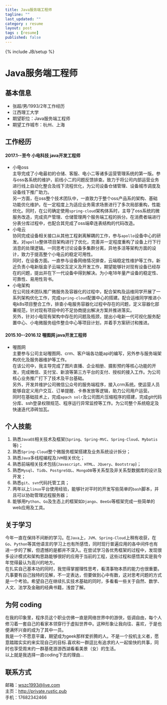 ```yaml
---
title: Java服务端工程师
tagline: ""
last_updated: ""
category : resume
layout: post
tags : [resume]
published: false
---
```

{% include JB/setup %}

Java服务端工程师
===============================================================================

## 基本信息
* 张超/男/1993/2年工作经历
* 江西理工大学
* 期望职位：Java服务端工程师
* 期望工作城市：杭州、上海

## 工作经历

#### 2017.1--至今 小电科技 java开发工程师

- 小电oss  
主导完成了小电最初的仓储、客服、电小二等诸多运营管理系统的第一版。参与oss各系统的维护，前线小二的问题反馈排查。致力于将公司内部运营业务进行线上自动化整合及线下流程优化，为公司设备仓储管理、设备城市调度及设备线下推广助力。  
另一方面，在oss整个技术团队中，一直致力于整个oss产品系的架构、基础功能优化维护。在一定程度上为适应业务需求场景进行了多次局部重构，性能优化。同时，在公司确定使用`spring-cloud`架构体系时，主导了oss系统的微服务改造，完成资产管理、仓储管理两个服务端工程的拆分。在消费者端进行分表分库过程中，也配合其完成了oss端牵连表结构的代码改造。  
- 小电云  
协同完成设备相关接口从其他工程剥离解耦的工作，参与`apollo`设备中心的研发。对`apollo`整体项目架构进行了优化，完善并一定程度重构了设备上行下行消息的处理逻辑。一同思考讨论设备多集群分离，异地多活等架构方面的设计，致力于提高整个小电云的稳定可用性。  
同时，在设备方面。一直参与设备网络情况排查，云端稳定性维护等工作。新近负责小电新版盒子云端交互定义及开发工作，期望能够针对现有设备已经存在的问题，提出并在下一代设备中得到解决。为小电18年量产设备的稳定性、可靠性、易用性背书。  
- 小电架构  
在公司技术团队推广微服务及容器化的过程中，配合架构及运维同学开展了一系列架构优化工作，完成`spring-cloud`配置中心的搭建。配合运维同学推进小电k8s项目整合工作，排查小电服务容器化过程中存在的问题，定义容器化部署规范，针对现有项目中的不足协商提出解决方案并推进落实。  
另外，针对小电现有架构中存在的问题及瓶颈，提出小电新一代可视化服务配置中心、小电微服务组件整合中心等项目计划，并着手方案研讨和推进。  

#### 2015.10--2016.12 喔图网 java开发工程师

- 喔图网  
主要参与公司主站喔图网、crm、客户端各功能api的编写，另外参与服务端架构优化及服务器维护等工作。  
在该公司中，我主导完成了图片直播、企业相册、摄影预约等核心功能的开发，完成微信、支付宝、新浪等第三方平台的支付、授权的接入工作。为公司核心业务推广打下了技术及平台基础。  
另外，开发并维护公司微信公众号的服务端程序，接入crm系统。使运营人员能够自定义用户交互、订单提醒、卡券发放等逻辑，助力公司用户运营。  
同时在基础技术上，完成`apach solr`及公司图片压缩程序的搭建，完成git代码分库、ssh登录权限规范、程序运行异常监控等工作。为公司整个系统稳定及快速迭代添砖加瓦。  

## 个人技能
1. 熟悉`JavaEE`相关技术及框架(`Spring`、`Spring-MVC`、`Spring-Cloud`、`Mybatis`等)；
2. 熟悉`Spring-Cloud`整个微服务框架搭建及业务系统设计拆分；
3. 熟悉`Java`多线程编程及`JVM`相关优化；
4. 熟悉前端相关技术包括(`Javascript`、`HTML`、`JQuery`、`Bootstrap`)；
5. 熟悉`Mysql`、`Tidb`、`PostgreSQL`、`MongoDB`等关系型及非关系型数据库的设计及开发；
6. 熟悉`git`、`svn`代码托管工具；
7. 两年以上`linux`平台使用经验，能够针对平时的开发写些简单的`bash`脚本，并且可以协助管理远程服务器；
8. 能够用`Python`、`Go`及生态上的框架如`Django`、`BeeGo`等框架完成一些简单的web应用及工具。

## 关于学习
今年一直在保持不间断的学习。在`Java`上，`JVM`、`Spring-Cloud`上稍有收获，在`Go`、`Python`等其他语言的学习上也有所感悟，同时现行普遍应用的各中间件也有进一步的了解，但遗憾的是都并不深入。在尝试学习各优秀框架的过程中，发现很多设计模式和架构思路能够很好的应用于当前的工程，这些过程和感悟其实是我今年觉得最认为高兴的地方。  
在扎实自己基本功的同时，我觉得掌握理性思考，看清事物本质的能力也很重要。凡事要有自己独特的见解，不一定表达，但要做到心中有数，这对思考问题的方式是一个考验。希望自己在继续扎实技术基础的同时，多看看一些关于自然、数学、人文、法学及金融的经典书籍，浅尝了解。  

## 为何 coding
在我的印象里，程序员这个职业仿佛一直是网络世界中的游侠，低调自由，每个人修习着一套自己的看家本领穿行于虚拟世界中。这种形象让我向往、喜欢，于是也便满怀兴奋的成为了其中一员。  
我是一个不愿意平庸，期望成为geek那样爱折腾的人。不是一个投机主义者，愿意踏踏实实的来实现自己的目标.喜欢和一群逗比有追求的人一起愉快的共事，同时也享受周末约一群基佬游游西湖看看美景（女）的生活。  
以上就是我选择一直coding下去的理由...  

## 联系方式
邮箱：<wszc1993@live.com>  
主页：<http://private.rustic.pub>  
手机：17682342466  

